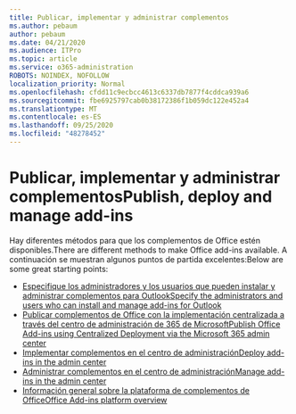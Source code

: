```yaml
---
title: Publicar, implementar y administrar complementos
ms.author: pebaum
author: pebaum
ms.date: 04/21/2020
ms.audience: ITPro
ms.topic: article
ms.service: o365-administration
ROBOTS: NOINDEX, NOFOLLOW
localization_priority: Normal
ms.openlocfilehash: cfdd11c9ecbcc4613c6337db7877f4cddca939a6
ms.sourcegitcommit: fbe6925797cab0b38172386f1b059dc122e452a4
ms.translationtype: MT
ms.contentlocale: es-ES
ms.lasthandoff: 09/25/2020
ms.locfileid: "48278452"
---
```

# <a name="publish-deploy-and-manage-add-ins"></a><span data-ttu-id="35adb-102">Publicar, implementar y administrar complementos</span><span class="sxs-lookup"><span data-stu-id="35adb-102">Publish, deploy and manage add-ins</span></span>

<span data-ttu-id="35adb-103">Hay diferentes métodos para que los complementos de Office estén disponibles.</span><span class="sxs-lookup"><span data-stu-id="35adb-103">There are different methods to make Office add-ins available.</span></span> <span data-ttu-id="35adb-104">A continuación se muestran algunos puntos de partida excelentes:</span><span class="sxs-lookup"><span data-stu-id="35adb-104">Below are some great starting points:</span></span>

- [<span data-ttu-id="35adb-105">Especifique los administradores y los usuarios que pueden instalar y administrar complementos para Outlook</span><span class="sxs-lookup"><span data-stu-id="35adb-105">Specify the administrators and users who can install and manage add-ins for Outlook</span></span>](https://docs.microsoft.com/exchange/clients-and-mobile-in-exchange-online/add-ins-for-outlook/specify-who-can-install-and-manage-add-ins)
- [<span data-ttu-id="35adb-106">Publicar complementos de Office con la implementación centralizada a través del centro de administración de 365 de Microsoft</span><span class="sxs-lookup"><span data-stu-id="35adb-106">Publish Office Add-ins using Centralized Deployment via the Microsoft 365 admin center</span></span>](https://docs.microsoft.com/office/dev/add-ins/publish/centralized-deployment)
- [<span data-ttu-id="35adb-107">Implementar complementos en el centro de administración</span><span class="sxs-lookup"><span data-stu-id="35adb-107">Deploy add-ins in the admin center</span></span>](https://docs.microsoft.com/microsoft-365/admin/manage/manage-deployment-of-add-ins?view=o365-worldwide)
- [<span data-ttu-id="35adb-108">Administrar complementos en el centro de administración</span><span class="sxs-lookup"><span data-stu-id="35adb-108">Manage add-ins in the admin center</span></span>](https://docs.microsoft.com/microsoft-365/admin/manage/manage-addins-in-the-admin-center?view=o365-worldwide)
- [<span data-ttu-id="35adb-109">Información general sobre la plataforma de complementos de Office</span><span class="sxs-lookup"><span data-stu-id="35adb-109">Office Add-ins platform overview</span></span>](https://docs.microsoft.com/office/dev/add-ins/overview/office-add-ins)